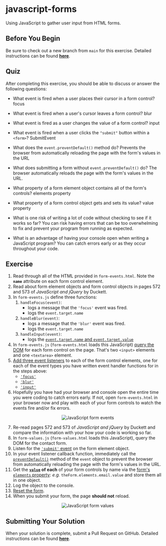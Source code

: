 # javascript-forms

Using JavaScript to gather user input from HTML forms.

## Before You Begin

Be sure to check out a new branch from `main` for this exercise. Detailed instructions can be found [**here**](../../guides/starting-an-exercise).

## Quiz

After completing this exercise, you should be able to discuss or answer the following questions:

- What event is fired when a user places their cursor in a form control?
  focus

- What event is fired when a user's cursor leaves a form control?
  blur

- What event is fired as a user changes the value of a form control?
  input

- What event is fired when a user clicks the `"submit"` button within a `<form>`?
  SubmitEvent

- What does the `event.preventDefault()` method do?
  Prevents the browser from automatically reloading the page with the form's values in the URL

- What does submitting a form without `event.preventDefault()` do?
  The browser automatically reloads the page with the form's values in the URL.

- What property of a form element object contains all of the form's controls?
  elements property

- What property of a form control object gets and sets its value?
  value property

- What is one risk of writing a lot of code without checking to see if it works so far?
  You can risk having errors that can be too overwhelming to fix and prevent your program from running as expected.

- What is an advantage of having your console open when writing a JavaScript program?
  You can catch errors early or as they occur throughout your code.


## Exercise

1. Read through all of the HTML provided in `form-events.html`. Note the **`name`** attribute on each form control element.
1. Read about form element objects and form control objects in pages 572 and 573 of _JavaScript and jQuery_ by Duckett.
1. In `form-events.js` define three functions:
    1. `handleFocus(event)`:
        - logs a message that the `'focus'` event was fired.
        - logs the `event.target.name`
    1. `handleBlur(event)`:
        - logs a message that the `'blur'` event was fired.
        - logs the `event.target.name`
    1. `handleInput(event)`:
        - logs the [`event.target.name` and `event.target.value`](https://developer.mozilla.org/en-US/docs/Web/API/HTMLInputElement)
1. In `form-events.js` (`form-events.html` loads this JavaScript) [query the DOM](https://developer.mozilla.org/en-US/docs/Web/API/Document/querySelector) for each form control on the page. That's two `<input>` elements and one `<textarea>` element.
1. [Add three event listeners](https://developer.mozilla.org/en-US/docs/Web/API/EventTarget/addEventListener) to each of the form control elements, one for each of the event types you have written event handler functions for in the steps above:
    - [`'focus'`](https://developer.mozilla.org/en-US/docs/Web/API/Element/focus_event)
    - [`'blur'`](https://developer.mozilla.org/en-US/docs/Web/API/Element/blur_event)
    - [`'input'`](https://developer.mozilla.org/en-US/docs/Web/API/HTMLElement/input_event)
1. Hopefully you have had your browser and console open the entire time you were coding to catch errors early. If not, open `form-events.html` in your browser now and play with each of your form controls to watch the events fire and/or fix errors.
    <p align="middle">
      <img src="assets/javascript-form-events.gif" alt="JavaScript form events">
    </p>
1. Re-read pages 572 and 573 of _JavaScript and jQuery_ by Duckett and compare the information with your how your code is working so far.
1. In `form-values.js` (`form-values.html` loads this JavaScript), query the DOM for the contact form.
1. Listen for the [`'submit'` event](https://developer.mozilla.org/en-US/docs/Web/API/HTMLFormElement/submit_event) on the form element object.
1. In your event listener callback function, immediately call the [`preventDefault()`](https://developer.mozilla.org/en-US/docs/Web/API/Event/preventDefault) method of the `event` object to prevent the browser from automatically reloading the page with the form's values in the URL.
1. Get the **[`value`](https://developer.mozilla.org/en-US/docs/Web/API/HTMLInputElement) of each** of your form controls by name via the [form's `elements` property](https://developer.mozilla.org/en-US/docs/Web/API/HTMLFormElement/elements): _e.g._ `theForm.elements.email.value` and store them all in one object.
1. Log the object to the console.
1. [Reset the form](https://developer.mozilla.org/en-US/docs/Web/API/HTMLFormElement/reset).
1. When you submit your form, the page **should not** reload.
    <p align="middle">
      <img src="assets/javascript-form-values.gif" alt="JavaScript form values">
    </p>

## Submitting Your Solution

When your solution is complete, submit a Pull Request on GitHub. Detailed instructions can be found [**here**](../../guides/submitting-your-solution).
